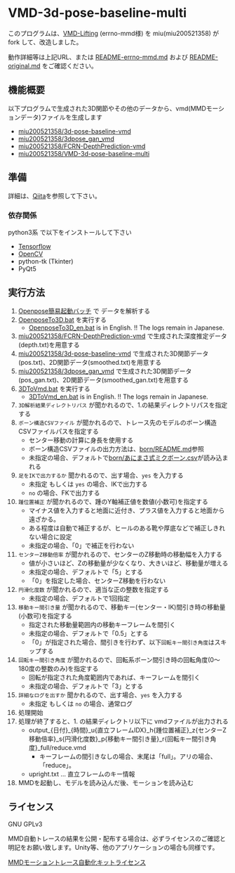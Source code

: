 # VMD-3d-pose-baseline-multi

このプログラムは、[VMD-Lifting](https://github.com/errno-mmd/VMD-Lifting) \(errno-mmd様\) を miu(miu200521358) がfork して、改造しました。

動作詳細等は上記URL、または [README-errno-mmd.md](README-errno-mmd.md) および [README-original.md](README-original.md) をご確認ください。

## 機能概要

以下プログラムで生成された3D関節やその他のデータから、vmd(MMDモーションデータ)ファイルを生成します

 - [miu200521358/3d-pose-baseline-vmd](https://github.com/miu200521358/3d-pose-baseline-vmd)
 - [miu200521358/3dpose_gan_vmd](https://github.com/miu200521358/3dpose_gan_vmd)
 - [miu200521358/FCRN-DepthPrediction-vmd](https://github.com/miu200521358/FCRN-DepthPrediction-vmd)
 - [miu200521358/VMD-3d-pose-baseline-multi](https://github.com/miu200521358/VMD-3d-pose-baseline-multi)


## 準備

詳細は、[Qiita](https://qiita.com/miu200521358/items/d826e9d70853728abc51)を参照して下さい。

### 依存関係

python3系 で以下をインストールして下さい

- [Tensorflow](https://www.tensorflow.org/)
- [OpenCV](http://opencv.org/)
- python-tk (Tkinter)
- PyQt5

## 実行方法

1. [Openpose簡易起動バッチ](https://github.com/miu200521358/openpose-simple) で データを解析する
1. [OpenposeTo3D.bat](OpenposeTo3D.bat) を実行する
	- [OpenposeTo3D_en.bat](OpenposeTo3D_en.bat) is in English. !! The logs remain in Japanese.
1. [miu200521358/FCRN-DepthPrediction-vmd](https://github.com/miu200521358/FCRN-DepthPrediction-vmd) で生成された深度推定データ(depth.txt)を用意する
1. [miu200521358/3d-pose-baseline-vmd](https://github.com/miu200521358/3d-pose-baseline-vmd) で生成された3D関節データ(pos.txt)、2D関節データ(smoothed.txt)を用意する
1. [miu200521358/3dpose_gan_vmd](https://github.com/miu200521358/3dpose_gan_vmd) で生成された3D関節データ(pos_gan.txt)、2D関節データ(smoothed_gan.txt)を用意する
1. [3DToVmd.bat](3DToVmd.bat) を実行する
	- [3DToVmd_en.bat](3DToVmd_en.bat) is in English. !! The logs remain in Japanese.
1. `3D解析結果ディレクトリパス` が聞かれるので、1.の結果ディレクトリパスを指定する
1. `ボーン構造CSVファイル` が聞かれるので、トレース先のモデルのボーン構造CSVファイルパスを指定する
    - センター移動の計算に身長を使用する
    - ボーン構造CSVファイルの出力方法は、[born/README.md](born/README.md)参照
    - 未指定の場合、デフォルトで[born/あにまさ式ミクボーン.csv](born/あにまさ式ミクボーン.csv)が読み込まれる
1. `足をIKで出力するか` 聞かれるので、出す場合、`yes` を入力する
    - 未指定 もしくは `yes` の場合、IKで出力する
    - `no` の場合、FKで出力する
1. `踵位置補正` が聞かれるので、踵のY軸補正値を数値(小数可)を指定する
    - マイナス値を入力すると地面に近付き、プラス値を入力すると地面から遠ざかる。
    - ある程度は自動で補正するが、ヒールのある靴や厚底などで補正しきれない場合に設定
    - 未指定の場合、「0」で補正を行わない
1. `センターZ移動倍率` が聞かれるので、センターのZ移動時の移動幅を入力する
    - 値が小さいほど、Zの移動量が少なくなり、大きいほど、移動量が増える
    - 未指定の場合、デフォルトで「5」とする
    - 「0」を指定した場合、センターZ移動を行わない
1. `円滑化度数` が聞かれるので、適当な正の整数を指定する
    - 未指定の場合、デフォルトで1回指定
1. `移動キー間引き量` が聞かれるので、移動キー(センター・IK)間引き時の移動量(小数可)を指定する
    - 指定された移動量範囲内の移動キーフレームを間引く
    - 未指定の場合、デフォルトで「0.5」とする
    - 「0」が指定された場合、間引きを行わず、以下`回転キー間引き角度`はスキップする
1. `回転キー間引き角度` が聞かれるので、回転系ボーン間引き時の回転角度(0～180度の整数のみ)を指定する
    - 回転が指定された角度範囲内であれば、キーフレームを間引く
    - 未指定の場合、デフォルトで「3」とする
1. `詳細なログを出すか` 聞かれるので、出す場合、`yes` を入力する
    - 未指定 もしくは `no` の場合、通常ログ
1. 処理開始
1. 処理が終了すると、1. の結果ディレクトリ以下に vmdファイルが出力される
	- output_{日付}_{時間}_u{直立フレームIDX}_h{踵位置補正}_z{センターZ移動倍率}_s{円滑化度数}_p{移動キー間引き量}_r{回転キー間引き角度}_full/reduce.vmd
		- キーフレームの間引きなしの場合、末尾は「full」。アリの場合、「reduce」。
	- upright.txt … 直立フレームのキー情報
1. MMDを起動し、モデルを読み込んだ後、モーションを読み込む

## ライセンス
GNU GPLv3

MMD自動トレースの結果を公開・配布する場合は、必ずライセンスのご確認と明記をお願い致します。Unity等、他のアプリケーションの場合も同様です。

[MMDモーショントレース自動化キットライセンス](https://ch.nicovideo.jp/miu200521358/blomaga/ar1686913)
